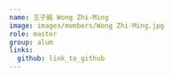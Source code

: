 ```yaml
---
name: 王子銘 Wong Zhi-Ming 
image: images/members/Wong Zhi-Ming.jpg 
role: master
group: alum
links:
  github: link_to_github 
---
```

